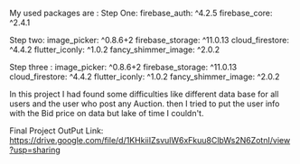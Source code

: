 
My used packages are :
Step One:
firebase_auth: ^4.2.5
firebase_core: ^2.4.1

Step two:
image_picker: ^0.8.6+2
firebase_storage: ^11.0.13
cloud_firestore: ^4.4.2
flutter_iconly: ^1.0.2
fancy_shimmer_image: ^2.0.2

Step three :
image_picker: ^0.8.6+2
firebase_storage: ^11.0.13
cloud_firestore: ^4.4.2
flutter_iconly: ^1.0.2
fancy_shimmer_image: ^2.0.2


In this project I had found some difficulties like different data base for all users and the user who post any Auction.
then I tried to put the user info with the Bid price on data but lake of time I couldn't. 

Final Project OutPut Link: https://drive.google.com/file/d/1KHkiiIZsvulW6xFkuu8ClbWs2N6ZotnI/view?usp=sharing
